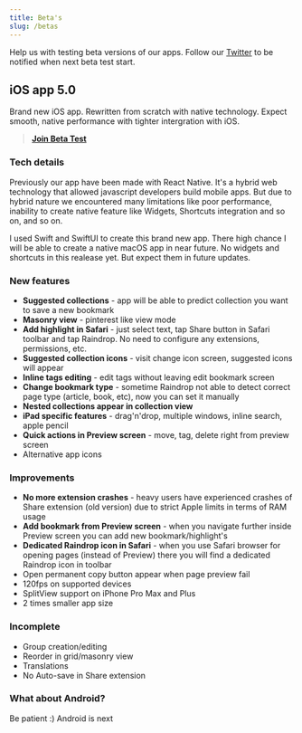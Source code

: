```yaml
---
title: Beta's
slug: /betas
---
```


Help us with testing beta versions of our apps. Follow our [Twitter](https://twitter.com/raindrop_io) to be notified when next beta test start.

## iOS app 5.0
Brand new iOS app. Rewritten from scratch with native technology. Expect smooth, native performance with tighter intergration with iOS.

> [**Join Beta Test**](https://testflight.apple.com/join/Zbn9zjKk)

### Tech details
Previously our app have been made with React Native. It's a hybrid web technology that allowed javascript developers build mobile apps.
But due to hybrid nature we encountered many limitations like poor performance, inability to create native feature like Widgets, Shortcuts integration and so on, and so on.

I used Swift and SwiftUI to create this brand new app. There high chance I will be able to create a native macOS app in near future.
No widgets and shortcuts in this realease yet. But expect them in future updates.

### New features
- **Suggested collections** - app will be able to predict collection you want to save a new bookmark
- **Masonry view** - pinterest like view mode
- **Add highlight in Safari** - just select text, tap Share button in Safari toolbar and tap Raindrop. No need to configure any extensions, permissions, etc.
- **Suggested collection icons** - visit change icon screen, suggested icons will appear
- **Inline tags editing** - edit tags without leaving edit bookmark screen
- **Change bookmark type** - sometime Raindrop not able to detect correct page type (article, book, etc), now you can set it manually
- **Nested collections appear in collection view**
- **iPad specific features** - drag'n'drop, multiple windows, inline search, apple pencil
- **Quick actions in Preview screen** - move, tag, delete right from preview screen
- Alternative app icons

### Improvements
- **No more extension crashes** - heavy users have experienced crashes of Share extension (old version) due to strict Apple limits in terms of RAM usage
- **Add bookmark from Preview screen** - when you navigate further inside Preview screen you can add new bookmark/highlight's
- **Dedicated Raindrop icon in Safari** - when you use Safari browser for opening pages (instead of Preview) there you will find a dedicated Raindrop icon in toolbar
- Open permanent copy button appear when page preview fail
- 120fps on supported devices
- SplitView support on iPhone Pro Max and Plus
- 2 times smaller app size

### Incomplete
- Group creation/editing
- Reorder in grid/masonry view
- Translations
- No Auto-save in Share extension

### What about Android?
Be patient :) Android is next